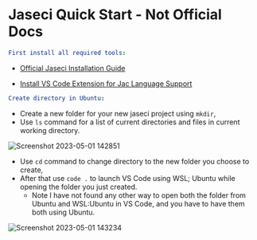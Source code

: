 # Jaseci Quick Start - Not Official Docs

```yml 
First install all required tools:
```

- [Official Jaseci Installation Guide](https://docs.jaseci.org/docs/docs/getting_started/installation)

- [Install VS Code Extension for Jac Language Support](https://docs.jaseci.org/docs/docs/getting_started/setting_up_code_editor)

```yml
Create directory in Ubuntu:
```

- Create a new folder for your new jaseci project using `mkdir`,
- Use `ls` command for a list of current directories and files in current working directory.

![Screenshot 2023-05-01 142851](https://user-images.githubusercontent.com/104662990/235525417-15402677-fdf5-4fbf-bf38-a2259f5becdc.png)

- Use `cd` command to change directory to the new folder you choose to create,
- After that use `code .` to launch VS Code using WSL; Ubuntu while opening the folder you just created.
  - Note I have not found any other way to open both the folder from Ubuntu and WSL:Ubuntu in VS Code, and you have to have them both using Ubuntu. 

![Screenshot 2023-05-01 143234](https://user-images.githubusercontent.com/104662990/235526027-2d33d4b0-c467-4ae3-9420-c8af5cfedc67.png)

